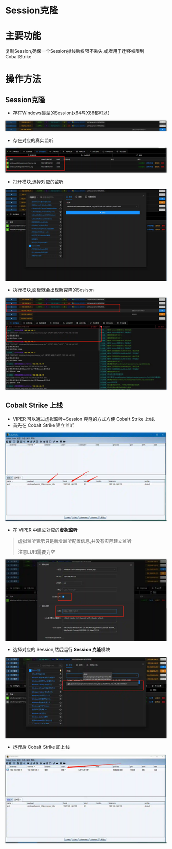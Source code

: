 # Session克隆

# 主要功能
复制Session,确保一个Session掉线后权限不丢失,或者用于迁移权限到CobaltStrike

# 操作方法
## Session克隆
+ 存在Windows类型的Session(x64与X86都可以)

![1615200399864-f3516e3d-ded9-4503-b61b-08612e70d887.webp](./img/ee3E7ga36Hi58cxJ/1615200399864-f3516e3d-ded9-4503-b61b-08612e70d887-542922.webp)

+ 存在对应的真实监听

![1615200464117-ecad8e0c-7810-4866-9905-a8c878bc5e6b.webp](./img/ee3E7ga36Hi58cxJ/1615200464117-ecad8e0c-7810-4866-9905-a8c878bc5e6b-594931.webp)

+ 打开模块,选择对应的监听

![1615200536507-6c5fca3d-9d29-48bf-9d5e-5077f48b35fc.webp](./img/ee3E7ga36Hi58cxJ/1615200536507-6c5fca3d-9d29-48bf-9d5e-5077f48b35fc-440099.webp)

+ 执行模块,面板就会出现新克隆的Sesison

![1615200689629-c07f14e4-f6e1-47df-924c-5007fff66122.webp](./img/ee3E7ga36Hi58cxJ/1615200689629-c07f14e4-f6e1-47df-924c-5007fff66122-619402.webp)

## Cobalt Strike 上线
+ VIPER 可以通过虚拟监听+Session 克隆的方式方便 Cobalt Strike 上线.
+ 首先在 Cobalt Strike 建立监听

![1590849505463-38c97490-293f-4d00-add5-6a8e8bbbbb10.webp](./img/ee3E7ga36Hi58cxJ/1590849505463-38c97490-293f-4d00-add5-6a8e8bbbbb10-006198.webp)

+ 在 VIPER 中建立对应的**虚拟监听**

> 虚拟监听表示只是新增监听配置信息,并没有实际建立监听
>
> 注意LURI需要为空
>

![1610517108698-b6b964a7-4dbc-49d2-aa37-e1f620c6cda1.webp](./img/ee3E7ga36Hi58cxJ/1610517108698-b6b964a7-4dbc-49d2-aa37-e1f620c6cda1-062477.webp)

+ 选择对应的 Session,然后运行 **Session 克隆**模块

![1610517186093-e6e63d6f-92e8-4caf-8593-9171e783e2ab.webp](./img/ee3E7ga36Hi58cxJ/1610517186093-e6e63d6f-92e8-4caf-8593-9171e783e2ab-795811.webp)

+ 运行后 Cobalt Strike 即上线

![1590849519039-ffe109f8-f2f4-4550-9aed-089efe832cb8.webp](./img/ee3E7ga36Hi58cxJ/1590849519039-ffe109f8-f2f4-4550-9aed-089efe832cb8-590832.webp)


